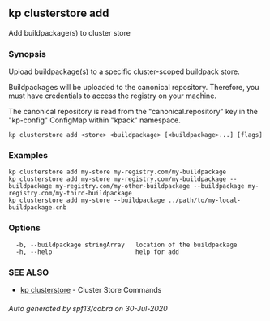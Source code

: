 ## kp clusterstore add

Add buildpackage(s) to cluster store

### Synopsis

Upload buildpackage(s) to a specific cluster-scoped buildpack store.

Buildpackages will be uploaded to the canonical repository.
Therefore, you must have credentials to access the registry on your machine.

The canonical repository is read from the "canonical.repository" key in the "kp-config" ConfigMap within "kpack" namespace.


```
kp clusterstore add <store> <buildpackage> [<buildpackage>...] [flags]
```

### Examples

```
kp clusterstore add my-store my-registry.com/my-buildpackage
kp clusterstore add my-store my-registry.com/my-buildpackage --buildpackage my-registry.com/my-other-buildpackage --buildpackage my-registry.com/my-third-buildpackage
kp clusterstore add my-store --buildpackage ../path/to/my-local-buildpackage.cnb
```

### Options

```
  -b, --buildpackage stringArray   location of the buildpackage
  -h, --help                       help for add
```

### SEE ALSO

* [kp clusterstore](kp_clusterstore.md)	 - Cluster Store Commands

###### Auto generated by spf13/cobra on 30-Jul-2020
